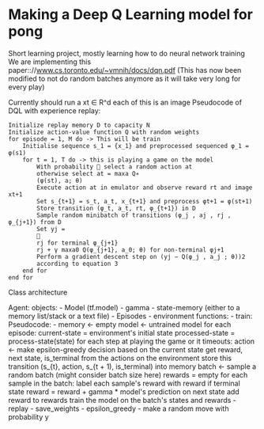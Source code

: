 # Making a Deep Q Learning model for pong
Short learning project, mostly learning how to do neural network training
We are implementing this paper:://www.cs.toronto.edu/~vmnih/docs/dqn.pdf
(This has now been modified to not do random batches anymore as it will take very long for every play)

Currently should run a 
xt ∈ R^d each of this is an image
Pseudocode of DQL with experience replay:
```
Initialize replay memory D to capacity N
Initialize action-value function Q with random weights
for episode = 1, M do -> This will be train
	Initialise sequence s_1 = {x_1} and preprocessed sequenced φ_1 = φ(s1)
	for t = 1, T do -> this is playing a game on the model
		With probability  select a random action at
		otherwise select at = maxa Q∗
		(φ(st), a; θ)
		Execute action at in emulator and observe reward rt and image xt+1
		Set s_{t+1} = s_t, a_t, x_{t+1} and preprocess φt+1 = φ(st+1)
		Store transition (φ_t, a_t, rt, φ_{t+1}) in D
		Sample random minibatch of transitions (φ_j , aj , rj , φ_{j+1}) from D
		Set yj =
		
		rj for terminal φ_{j+1}
		rj + γ maxa0 Q(φ_{j+1}, a_0; θ) for non-terminal φj+1
		Perform a gradient descent step on (yj − Q(φ_j , a_j ; θ))2
		according to equation 3
	end for
end for
```
Class architecture

Agent:
	objects:
		- Model (tf.model)
		- gamma
		- state-memory (either to a memory list/stack or a text file)
		- Episodes
		- environment
	functions:
		- train: 
			Pseudocode: 
			-
				memory <- empty
				model <- untrained model
				for each episode:
					current-state = environment's initial state
					processed-state = process-state(state)
					for each step at playing the game or it timeouts:
						action <- make epsilon-greedy decision based on the current state
						get reward, next state, is_terminal from the actions on the environment
						store this transition (s_{t}, action, s_{t + 1), is_terminal) into memory
						batch <- sample a random batch (might consider batch size here)
						rewards = empty
						for each sample in the batch:
							label each sample's reward with
							reward if terminal state
							reward = reward + gamma * model's prediction on next state
							add reward to rewards
						train the model on the batch's states and rewards
		- replay
		- save_weights
		- epsilon_greedy
			- make a random move with probability y
